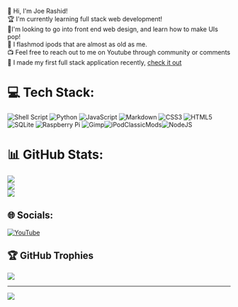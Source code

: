 🌃 Hi, I'm Joe Rashid! <br>🏆 I'm currently learning full stack web development!<br>🥭I'm looking to go into front end web design, and learn how to make UIs pop!<br>💎 I flashmod ipods that are almost as old as me.<br>📺 Feel free to reach out to me on Youtube through community or comments <br>🗿 I made my first full stack application recently, [check it out](https://joebnb.onrender.com)


# 💻 Tech Stack:
![Shell Script](https://img.shields.io/badge/shell_script-%23121011.svg?style=for-the-badge&logo=gnu-bash&logoColor=white) ![Python](https://img.shields.io/badge/python-3670A0?style=for-the-badge&logo=python&logoColor=ffdd54) ![JavaScript](https://img.shields.io/badge/javascript-%23323330.svg?style=for-the-badge&logo=javascript&logoColor=%23F7DF1E) ![Markdown](https://img.shields.io/badge/markdown-%23000000.svg?style=for-the-badge&logo=markdown&logoColor=white) ![CSS3](https://img.shields.io/badge/css3-%231572B6.svg?style=for-the-badge&logo=css3&logoColor=white) ![HTML5](https://img.shields.io/badge/html5-%23E34F26.svg?style=for-the-badge&logo=html5&logoColor=white) ![SQLite](https://img.shields.io/badge/sqlite-%2307405e.svg?style=for-the-badge&logo=sqlite&logoColor=white) ![Raspberry Pi](https://img.shields.io/badge/-RaspberryPi-C51A4A?style=for-the-badge&logo=Raspberry-Pi) ![Gimp](https://img.shields.io/badge/Gimp-657D8B?style=for-the-badge&logo=gimp&logoColor=FFFFFF)![iPodClassicMods](https://img.shields.io/badge/iPod_Classic_Mods-black?style=for-the-badge&logo=apple&logoColor=white&labelColor=black&color=black)![NodeJS](https://img.shields.io/badge/node.js-6DA55F?style=for-the-badge&logo=node.js&logoColor=white)
# 📊 GitHub Stats:
![](https://github-readme-stats.vercel.app/api?username=poedude5229&theme=gruvbox&hide_border=false&include_all_commits=true&count_private=true)<br/>
![](https://github-readme-streak-stats.herokuapp.com/?user=poedude5229&theme=gruvbox&hide_border=false)<br/>
![](https://github-readme-stats.vercel.app/api/top-langs/?username=poedude5229&theme=gruvbox&hide_border=false&include_all_commits=true&count_private=true&layout=compact)
## 🌐 Socials:
[![YouTube](https://img.shields.io/badge/YouTube-%23FF0000.svg?logo=YouTube&logoColor=white)](https://youtube.com/@@TechnoMancerWinXP)
## 🏆 GitHub Trophies
![](https://github-profile-trophy.vercel.app/?username=poedude5229&theme=radical&no-frame=false&no-bg=true&margin-w=4)

---
[![](https://visitcount.itsvg.in/api?id=poedude5229&icon=0&color=0)](https://visitcount.itsvg.in)
